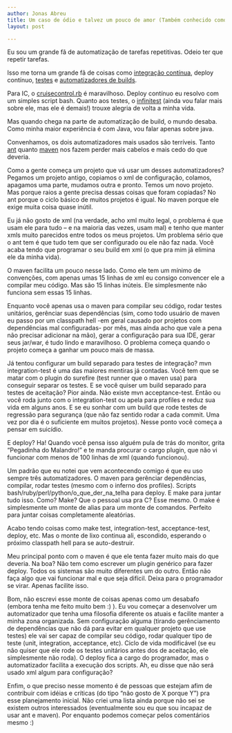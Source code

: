 ```yaml
---
author: Jonas Abreu
title: Um caso de ódio e talvez um pouco de amor (Também conhecido como automatizadores de build)
layout: post

---
```

Eu sou um grande fã de automatização de tarefas repetitivas. Odeio ter que repetir tarefas.

Isso me torna um grande fã de coisas como [integração contínua][1], deploy contínuo, [testes][2] e [automatizadores de builds][3].

Para IC, o [cruisecontrol.rb][4] é maravilhoso. Deploy contínuo eu resolvo com um simples script bash. Quanto aos testes, o [infinitest][5] (ainda vou falar mais sobre ele, mas ele é demais!) trouxe alegria de volta a minha vida.

Mas quando chega na parte de automatização de build, o mundo desaba. Como minha maior experiência é com Java, vou falar apenas sobre java.

Convenhamos, os dois automatizadores mais usados são terríveis. Tanto [ant][6] quanto [maven][7] nos fazem perder mais cabelos e mais cedo do que deveria.

Como a gente começa um projeto que vá usar um desses automatizadores? Pegamos um projeto antigo, copiamos o xml de configuração, colamos, apagamos uma parte, mudamos outra e pronto. Temos um novo projeto. Mas porque raios a gente precisa dessas coisas que foram copiadas? No ant porque o ciclo básico de muitos projetos é igual. No maven porque ele exige muita coisa quase inútil.

Eu já não gosto de xml (na verdade, acho xml muito legal, o problema é que usam ele para tudo – e na maioria das vezes, usam mal) e tenho que manter xmls muito parecidos entre todos os meus projetos. Um problema sério que o ant tem é que tudo tem que ser configurado ou ele não faz nada. Você acaba tendo que programar o seu build em xml (o que pra mim já elimina ele da minha vida).

O maven facilita um pouco nesse lado. Como ele tem um mínimo de convenções, com apenas umas 15 linhas de xml eu consigo convencer ele a compilar meu código. Mas são 15 linhas inúteis. Ele simplesmente não funciona sem essas 15 linhas.

Enquanto você apenas usa o maven para compilar seu código, rodar testes unitários, gerênciar suas dependências (sim, como todo usuário de maven eu passo por um classpath hell -em geral causado por projetos com dependências mal configuradas- por mês, mas ainda acho que vale a pena não precisar adicionar na mão), gerar a configuração para sua IDE, gerar seus jar/war, é tudo lindo e maravilhoso. O problema começa quando o projeto começa a ganhar um pouco mais de massa.

Já tentou configurar um build separado para testes de integração? mvn integration-test é uma das maiores mentiras já contadas. Você tem que se matar com o plugin do surefire (test runner que o maven usa) para conseguir separar os testes. E se você quiser um build separado para testes de aceitação? Pior ainda. Não existe mvn acceptance-test. Então ou você roda junto com o integration-test ou apela para profiles e reduz sua vida em alguns anos. E se eu sonhar com um build que rode testes de regressão para segurança (que não faz sentido rodar a cada commit. Uma vez por dia é o suficiente em muitos projetos). Nesse ponto você começa a pensar em suicídio.

E deploy? Ha! Quando você pensa isso alguém pula de trás do monitor, grita “Pegadinha do Malandro!” e te manda procurar o cargo plugin, que não vi funcionar com menos de 100 linhas de xml (quando funcionou).

Um padrão que eu notei que vem acontecendo comigo é que eu uso sempre três automatizadores. O maven para gerênciar dependências, compilar, rodar testes (mesmo com o inferno dos profiles). Scripts bash/ruby/perl/python/o\_que\_der\_na\_telha para deploy. E make para juntar tudo isso. Como? Make? Que o pessoal usa pra C? Esse mesmo. O make é simplesmente um monte de alias para um monte de comandos. Perfeito para juntar coisas completamente aleatórias.

Acabo tendo coisas como make test, integration-test, acceptance-test, deploy, etc. Mas o monte de lixo continua ali, escondido, esperando o próximo classpath hell para se auto-destruir.

Meu principal ponto com o maven é que ele tenta fazer muito mais do que deveria. Na boa? Não tem como escrever um plugin genérico para fazer deploy. Todos os sistemas são muito diferentes um do outro. Então não faça algo que vai funcionar mal e que seja difícil. Deixa para o programador se virar. Apenas facilite isso.

Bom, não escrevi esse monte de coisas apenas como um desabafo (embora tenha me feito muito bem :) ). Eu vou começar a desenvolver um automatizador que tenha uma filosofia diferente os atuais e facilite manter a minha zona organizada. Sem configuração alguma (tirando gerênciamento de dependências que não dá para evitar em qualquer projeto que use testes) ele vai ser capaz de compilar seu código, rodar qualquer tipo de teste (unit, integration, acceptance, etc). Ciclo de vida modificável (se eu não quiser que ele rode os testes unitários antes dos de aceitação, ele simplesmente não roda). O deploy fica a cargo do programador, mas o automatizador facilita a execução dos scripts. Ah, eu disse que não será usado xml algum para configuração?

Enfim, o que preciso nesse momento é de pessoas que estejam afim de contribuir com idéias e críticas (do tipo “não gosto de X porque Y”) pra esse planejamento inicial. Não criei uma lista ainda porque não sei se existem outros interessados (eventualmente sou eu que sou incapaz de usar ant e maven). Por enquanto podemos começar pelos comentários mesmo :)















 [1]: http://en.wikipedia.org/wiki/Continuous_integration
 [2]: http://en.wikipedia.org/wiki/Software_testing
 [3]: http://en.wikipedia.org/wiki/Build_automation
 [4]: http://cruisecontrolrb.thoughtworks.com/
 [5]: http://improvingworks.com/products/infinitest/
 [6]: http://ant.apache.org/
 [7]: http://maven.apache.org/





